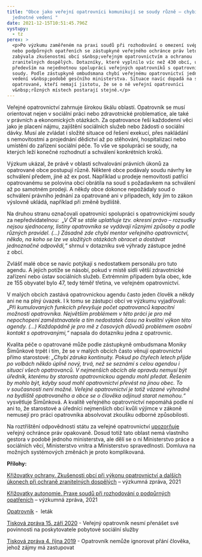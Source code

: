 ```yaml
---
title: "Obce jako veřejní opatrovníci komunikují se soudy různě – chybí jim
  jednotné vedení "
date: 2021-12-15T10:51:45.796Z
vystupy:
  - tz
perex: >
  <p>Po výzkumu zaměřeném na praxi soudů při rozhodování o omezení svéprávnosti
  nebo podpůrných opatřeních se zástupkyně veřejného ochránce práv letos
  zabývala zkušenostmi obcí s&nbsp;veřejným opatrovnictvím a ochranou
  zranitelných dospělých. Dotazníky, které vyplnilo víc než 430 obcí, ukázaly
  především na nejednotnou spolupráci veřejných opatrovníků s opatrovnickými
  soudy. Podle zástupkyně ombudsmana chybí veřejnému opatrovnictví jednotné
  vedení v&nbsp;podobě gesčního ministerstva. Situace navíc dopadá na samotné
  opatrované, kteří nemají jistotu, že se o ně veřejní opatrovníci
  v&nbsp;různých místech postarají stejně.</p>
---
```

<p>Veřejné opatrovnictví zahrnuje širokou škálu oblastí. Opatrovník se musí orientovat nejen v&nbsp;sociální práci nebo zdravotnické problematice, ale také v&nbsp;právních a ekonomických otázkách. Za opatrovance řeší každodenní věci jako je placení nájmu, zajištění sociálních služeb nebo žádosti o sociální dávky. Musí ale zvládat i složité situace od řešení exekucí, přes nakládání s&nbsp;nemovitostmi a projednání dědictví až po stěhování, hospitalizaci nebo umístění do zařízení sociální péče. To vše ve spolupráci se soudy, na kterých leží konečné rozhodnutí a schválení konkrétních kroků.</p>

<p>Výzkum ukázal, že právě v oblasti schvalování právních úkonů za opatrované obce postupují různě. Některé obce podávaly soudu návrhy ke schválení předem, jiné až ex post. Například u prodeje nemovitosti patřící opatrovanému se polovina obcí obrátila na soud s&nbsp;požadavkem na schválení až po samotném prodeji. A někdy obce dokonce nepožádaly soud o schválení právního jednání za opatrované ani v&nbsp;případech, kdy jim to zákon výslovně ukládá, například při změně bydliště.</p>

<p>Na druhou stranu označovali opatrovníci spolupráci s&nbsp;opatrovnickými soudy za nepředvídatelnou:&nbsp; <em>&bdquo;V ČR se stále uplatňuje tzv. okresní právo &ndash; rozsudky nejsou sjednoceny, listiny opatrovníka se vydávají různými způsoby a podle různých pravidel. (&hellip;) Zásadně zde chybí mentor veřejného opatrovnictví, někdo, na koho se lze ve složitých otázkách obracet a dostávat jednoznačné odpovědi,&ldquo; </em>shrnul v&nbsp;dotazníku své výhrady zástupce jedné z&nbsp;obcí.</p>

<p>Zvlášť malé obce se navíc potýkají s&nbsp;nedostatkem personálu pro tuto agendu. A jejich potíže se násobí, pokud v&nbsp;místě sídli větší zdravotnické zařízení nebo ústav sociálních služeb. Extrémním případem byla obec, kde ze 155 obyvatel bylo 47, tedy téměř třetina, ve veřejném&nbsp;opatrovnictví.</p>

<p>V&nbsp;malých obcích zastává opatrovnickou agendu často jeden člověk a někdy ani ne na plný úvazek. I k&nbsp;tomu se zástupci obcí ve výzkumu vyjadřovali: &bdquo;<em>Při kumulovaných funkcích převyšuje počet opatrovanců kapacitní možnosti opatrovníka. Největším problémem v této práci je pro mě nepochopení zaměstnavatele a tím nedostatek času na kvalitní výkon této agendy. (&hellip;) Každopádně je pro mě z časových důvodů problémem osobní kontakt s&nbsp;opatrovanými,&ldquo; </em>napsala do dotazníku jedna z&nbsp;opatrovnic.</p>

<p>Kvalita péče o opatrované může podle zástupkyně ombudsmana Moniky Šimůnkové trpět i tím, že se v&nbsp;malých obcích často věnují opatrovnictví přímo starostové: <em>&bdquo;Chybí záruka kontinuity. Pokud po čtyřech letech přijde po volbách někdo úplně nový, trvá, než se seznámí s&nbsp;celou agendou i situací všech opatrovanců. V&nbsp;nejmenších obcích ale opravdu nemusí být úředník, kterému by starosta opatrovnickou agendu mohl předat. Řešením by mohlo být, kdyby soud mohl opatrovnictví převést na jinou obec. To v&nbsp;současnosti není možné. Veřejné opatrovnictví je totiž vázané výhradně na bydliště opatrovaného a obce se o člověka odjinud starat nemohou.&ldquo;</em> vysvětluje Šimůnková. A kvalitě veřejného opatrovnictví nepomáhá podle ní ani to, že starostové a úředníci nejmenších obcí kvůli výjimce v&nbsp;zákoně nemusejí pro práci opatrovníka absolvovat zkoušku odborné způsobilosti.</p>

<p>Na roztříštění odpovědnosti státu za veřejné opatrovnictví <a href="https://www.ochrance.cz/aktualne/zastupkyne_verejneho_ochrance_prav_kritizuje_laxni_pristup_statu_k_ochrane_zranitelnych_dospelych_osob/">upozorňuje</a> veřejný ochránce práv opakovaně. Dosud totiž tato oblast nemá vlastního gestora v&nbsp;podobě jednoho ministerstva, ale dělí se o ni Ministerstvo práce a sociálních věcí, Ministerstvo vnitra a Ministerstvo spravedlnosti. Domluva na možných systémových změnách je proto komplikovaná.</p>

<p><strong>Přílohy: </strong></p>

<p><a href="https://eso.ochrance.cz/Nalezene/Edit/9850">Křižovatky ochrany. Zkušenosti obcí při výkonu opatrovnictví a dalších úkonech při ochraně zranitelných dospělých</a> &ndash; výzkumná zpráva, 2021</p>

<p><a href="https://www.ochrance.cz/uploads-import/CRPD/Vyzkumy/2018_61_Vyzkum-svepravnost.pdf">Křižovatky autonomie. Praxe soudů při rozhodování o podpůrných opatřeních</a> &ndash; výzkumná zpráva, 2021</p>

<p><a href="https://www.ochrance.cz/letaky/opatrovnik/opatrovnik.pdf">Opatrovník</a> -&nbsp; leták</p>

<p><a href="https://www.ochrance.cz/aktualne/verejny-opatrovnik-nesmi-prenaset-sve-povinnosti-na-poskytovatele-pobytove-socialni-sluz/">Tisková zpráva 15.&nbsp;září 2020</a> - Veřejný opatrovník nesmí přenášet své povinnosti na poskytovatele pobytové sociální služby</p>

<p><a href="https://www.ochrance.cz/aktualne/opatrovnik-nemuze-ignorovat-prani-cloveka-jehoz-zajmy-ma-zastupovat/">Tisková zpráva 4. října 2019</a> - Opatrovník nemůže ignorovat přání člověka, jehož zájmy má zastupovat</p>
